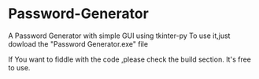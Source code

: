 # Password-Generator
A Password Generator with simple GUI using tkinter-py
To use it,just dowload the "Password Generator.exe" file

If You want to fiddle with the code ,please check the build section.
It's free to use.
